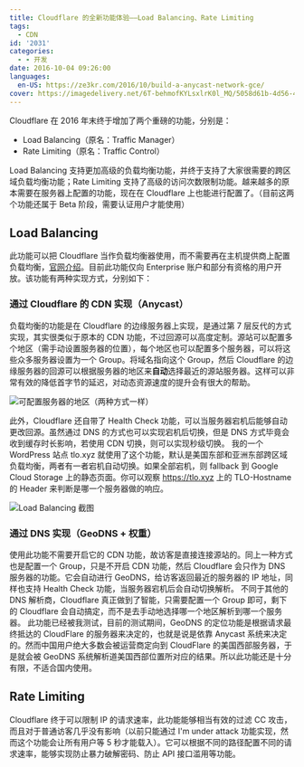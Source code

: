 ```yaml
---
title: Cloudflare 的全新功能体验——Load Balancing、Rate Limiting
tags:
  - CDN
id: '2031'
categories:
  - - 开发
date: 2016-10-04 09:26:00
languages:
  en-US: https://ze3kr.com/2016/10/build-a-anycast-network-gce/
cover: https://imagedelivery.net/6T-behmofKYLsxlrK0l_MQ/5058d61b-4d56-41f8-fbe5-301aff832000/large
---
```


Cloudflare 在 2016 年末终于增加了两个重磅的功能，分别是：

*   Load Balancing（原名：Traffic Manager）
*   Rate Limiting（原名：Traffic Control）

Load Balancing 支持更加高级的负载均衡功能，并终于支持了大家很需要的跨区域负载均衡功能；Rate Limiting 支持了高级的访问次数限制功能。越来越多的原本需要在服务器上配置的功能，现在在 Cloudflare 上也能进行配置了。（目前这两个功能还属于 Beta 阶段，需要认证用户才能使用）
<!-- more -->

## Load Balancing

此功能可以把 Cloudflare 当作负载均衡器使用，而不需要再在主机提供商上配置负载均衡，[官网介绍](https://www.cloudflare.com/load-balancing/)。目前此功能仅向 Enterprise 账户和部分有资格的用户开放。该功能有两种实现方式，分别如下：

### 通过 Cloudflare 的 CDN 实现（Anycast）

负载均衡的功能是在 Cloudflare 的边缘服务器上实现，是通过第 7 层反代的方式实现，其实很类似于原本的 CDN 功能，不过回源可以高度定制。源站可以配置多个地区（需手动设置服务器的位置），每个地区也可以配置多个服务器，可以将这些众多服务器设置为一个 Group。将域名指向这个 Group，然后 Cloudflare 的边缘服务器的回源可以根据服务器的地区来**自动**选择最近的源站服务器。这样可以非常有效的降低首字节的延迟，对动态资源速度的提升会有很大的帮助。

![可配置服务器的地区（两种方式一样）](https://imagedelivery.net/6T-behmofKYLsxlrK0l_MQ/aea1c03b-6097-4ecc-51ff-66abf1014500/large)

此外，Cloudflare 还自带了 Health Check 功能，可以当服务器宕机后能够自动更改回源。虽然通过 DNS 的方式也可以实现宕机后切换，但是 DNS 方式毕竟会收到缓存时长影响，若使用 CDN 切换，则可以实现秒级切换。 我的一个 WordPress 站点 tlo.xyz 就使用了这个功能，默认是美国东部和亚洲东部跨区域负载均衡，两者有一者宕机自动切换。如果全部宕机，则 fallback 到 Google Cloud Storage 上的静态页面。你可以观察 https://tlo.xyz 上的 TLO-Hostname 的 Header 来判断是哪一个服务器做的响应。 

![Load Balancing 截图](https://imagedelivery.net/6T-behmofKYLsxlrK0l_MQ/5058d61b-4d56-41f8-fbe5-301aff832000/large)

### 通过 DNS 实现（GeoDNS + 权重）

使用此功能不需要开启它的 CDN 功能，故访客是直接连接源站的。同上一种方式也是配置一个 Group，只是不开启 CDN 功能，然后 Cloudflare 会只作为 DNS 服务器的功能。它会自动进行 GeoDNS，给访客返回最近的服务器的 IP 地址，同样也支持 Health Check 功能，当服务器宕机后会自动切换解析。 不同于其他的 DNS 解析商，Cloudflare 真正做到了智能，只需要配置一个 Group 即可，剩下的 Cloudflare 会自动搞定，而不是去手动地选择哪一个地区解析到哪一个服务器。 此功能已经被我测试，目前的测试期间，GeoDNS 的定位功能是根据请求最终抵达的 CloudFlare 的服务器来决定的，也就是说是依靠 Anycast 系统来决定的。然而中国用户绝大多数会被运营商定向到 CloudFlare 的美国西部服务器，于是就会被 GeoDNS 系统解析道美国西部位置所对应的结果。所以此功能还是十分有限，不适合国内使用。

## Rate Limiting

Cloudflare 终于可以限制 IP 的请求速率，此功能能够相当有效的过滤 CC 攻击，而且对于普通访客几乎没有影响（以前只能通过 I'm under attack 功能实现，然而这个功能会让所有用户等 5 秒才能载入）。它可以根据不同的路径配置不同的请求速率，能够实现防止暴力破解密码、防止 API 接口滥用等功能。 
